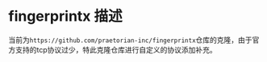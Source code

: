 # fingerprintx 描述

当前为`https://github.com/praetorian-inc/fingerprintx`仓库的克隆，由于官方支持的tcp协议过少，特此克隆仓库进行自定义的协议添加补充。
